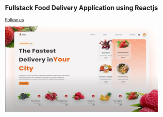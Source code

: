 ## Fullstack Food Delivery Application using Reactjs

[Follow us](https://Foodiefriend.in)

![This is Project Thumbnail](./client/images/snap.png)
